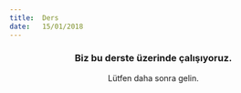 ```yaml
---
title:  Ders
date:   15/01/2018
---
```


### <center>Biz bu derste üzerinde çalışıyoruz.</center>
<center>Lütfen daha sonra gelin.</center>